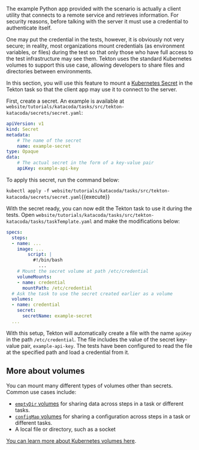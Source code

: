 The example Python app provided with the scenario is actually a client
utility that connects to a remote service and retrieves information. For
security reasons, before talking with the server it must use a credential
to authenticate itself. 

One may put the credential in the tests, however, it is obviously not very
secure; in reality, most organizations mount credentials (as environment
variables, or files) during the test so that only those who have full
access to the test infrastructure may see them. Tekton uses the standard
Kubernetes volumes to support this use case, allowing developers to share
files and directories between environments.

In this section, you will use this feature to mount a
[Kubernetes Secret](https://kubernetes.io/docs/concepts/configuration/secret/)
in the Tekton task so that the client app may use it to connect to the server.

First, create a secret. An example is available at
`website/tutorials/katacoda/tasks/src/tekton-katacoda/secrets/secret.yaml`:

```yaml
apiVersion: v1
kind: Secret
metadata:
    # The name of the secret
    name: example-secret
type: Opaque
data:
    # The actual secret in the form of a key-value pair
    apiKey: example-api-key
```

To apply this secret, run the command below:

`kubectl apply -f website/tutorials/katacoda/tasks/src/tekton-katacoda/secrets/secret.yaml`{{execute}}

With the secret ready, you can now edit the Tekton task to use it during
the tests. Open `website/tutorials/katacoda/tasks/src/tekton-katacoda/tasks/taskTemplate.yaml`
and make the modifications below:

```yaml
specs:
  steps:
  - name: ...
    image: ...
		script: |
		  #!/bin/bash
			...
    # Mount the secret volume at path /etc/credential
    volumeMounts:
    - name: credential
      mountPath: /etc/credential
  # Ask the task to use the secret created earlier as a volume
  volumes:
  - name: credential
    secret:
      secretName: example-secret
  ...
```

With this setup, Tekton will automatically create a file with the name `apiKey`
in the path `/etc/credential`. The file includes the value of the secret
key-value pair, `example-api-key`. The tests have been configured to read 
the file at the specified path and load a credential from it.

## More about volumes

You can mount many different types of volumes other than secrets.
Common use cases include:

* [`emptyDir` volumes](https://kubernetes.io/docs/concepts/storage/volumes/#emptydir)
for sharing data across steps in a task or different tasks.
* [`configMap` volumes](https://kubernetes.io/docs/concepts/storage/volumes/#configmap)
for sharing a configuration across steps in a task or different tasks.
* A local file or directory, such as a socket

[You can learn more about Kubernetes volumes here](https://kubernetes.io/docs/concepts/storage/volumes/).
